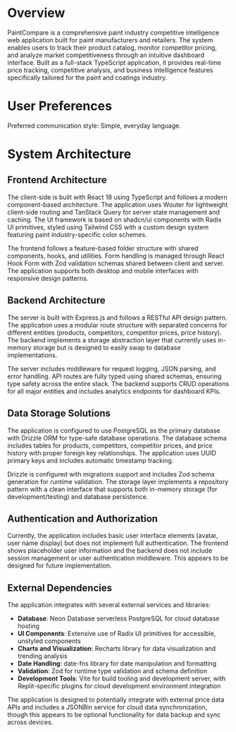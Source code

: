 # Overview

PaintCompare is a comprehensive paint industry competitive intelligence web application built for paint manufacturers and retailers. The system enables users to track their product catalog, monitor competitor pricing, and analyze market competitiveness through an intuitive dashboard interface. Built as a full-stack TypeScript application, it provides real-time price tracking, competitive analysis, and business intelligence features specifically tailored for the paint and coatings industry.

# User Preferences

Preferred communication style: Simple, everyday language.

# System Architecture

## Frontend Architecture
The client-side is built with React 18 using TypeScript and follows a modern component-based architecture. The application uses Wouter for lightweight client-side routing and TanStack Query for server state management and caching. The UI framework is based on shadcn/ui components with Radix UI primitives, styled using Tailwind CSS with a custom design system featuring paint industry-specific color schemes.

The frontend follows a feature-based folder structure with shared components, hooks, and utilities. Form handling is managed through React Hook Form with Zod validation schemas shared between client and server. The application supports both desktop and mobile interfaces with responsive design patterns.

## Backend Architecture  
The server is built with Express.js and follows a RESTful API design pattern. The application uses a modular route structure with separated concerns for different entities (products, competitors, competitor prices, price history). The backend implements a storage abstraction layer that currently uses in-memory storage but is designed to easily swap to database implementations.

The server includes middleware for request logging, JSON parsing, and error handling. API routes are fully typed using shared schemas, ensuring type safety across the entire stack. The backend supports CRUD operations for all major entities and includes analytics endpoints for dashboard KPIs.

## Data Storage Solutions
The application is configured to use PostgreSQL as the primary database with Drizzle ORM for type-safe database operations. The database schema includes tables for products, competitors, competitor prices, and price history with proper foreign key relationships. The application uses UUID primary keys and includes automatic timestamp tracking.

Drizzle is configured with migrations support and includes Zod schema generation for runtime validation. The storage layer implements a repository pattern with a clean interface that supports both in-memory storage (for development/testing) and database persistence.

## Authentication and Authorization
Currently, the application includes basic user interface elements (avatar, user name display) but does not implement full authentication. The frontend shows placeholder user information and the backend does not include session management or user authentication middleware. This appears to be designed for future implementation.

## External Dependencies
The application integrates with several external services and libraries:

- **Database**: Neon Database serverless PostgreSQL for cloud database hosting
- **UI Components**: Extensive use of Radix UI primitives for accessible, unstyled components
- **Charts and Visualization**: Recharts library for data visualization and trending analysis
- **Date Handling**: date-fns library for date manipulation and formatting
- **Validation**: Zod for runtime type validation and schema definition
- **Development Tools**: Vite for build tooling and development server, with Replit-specific plugins for cloud development environment integration

The application is designed to potentially integrate with external price data APIs and includes a JSONBin service for cloud data synchronization, though this appears to be optional functionality for data backup and sync across devices.